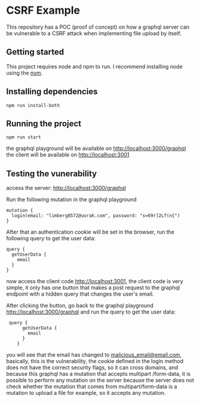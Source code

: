 # CSRF Example

This repository has a POC (proof of concept) on how a graphql server can be vulnerable to a CSRF attack when implementing file upload by itself.

## Getting started

This project requires node and npm to run.
I recommend installing node using the [nvm](https://github.com/nvm-sh/nvm).

## Installing dependencies

    npm run install-both

## Running the project

    npm run start

the graphql playground will be available on [http://localhost:3000/graphql](http://localhost:3000/graphql)
the client will be available on [http://localhost:3001](http://localhost:3001)

## Testing the vunerability

access the server: [http://localhost:3000/graphql](http://localhost:3000/graphql)

Run the following mutation in the graphql playground

    mutation {
      login(email: "limberg8572@uorak.com", password: "s=69r]2Lf(n{")
    }

After that an authentication cookie will be set in the browser, run the following query to get the user data:

    query {
      getUserData {
        email
      }
    }

now access the client code [http://localhost:3001](http://localhost:3001), the client code is very simple, it only has one button that makes a post request to the graphql endpoint with a hidden query that changes the user's email.

After clicking the button, go back to the graphql playground [http://localhost:3000/graphql](http://localhost:3000/graphql) and run the query to get the user data:

     query {
          getUserData {
            email
          }
        }

you will see that the email has changed to malicious_email@email.com, basically, this is the vulnerability, the cookie defined in the login method does not have the correct security flags, so it can cross domains, and because this graphql has a mutation that accepts multipart /form-data, it is possible to perform any mutation on the server because the server does not check whether the mutation that comes from multipart/form-data is a mutation to upload a file for example, so it accepts any mutation.
